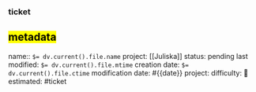 ### ticket


<mark class="yellow">metadata</mark>
---
name:: `$= dv.current().file.name`
project: [[Juliska]] 
status: pending
last modified: `$= dv.current().file.mtime`
creation date: `$= dv.current().file.ctime`
modification date: #{{date}}
project:
difficulty: 🔴
estimated:
#ticket


